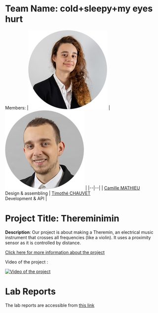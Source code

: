 # Team Name: cold+sleepy+my eyes hurt
Members: 
|![member1](assets/member1.webp?raw=true) |![member2](assets/member2.webp?raw=true)  |
|--|--|
|  [Camille MATHIEU](https://github.com/xSleyver) <br> Design & assembling | [Timothé CHAUVET](https://github.com/username) <br> Development & API |



# Project Title: Thereminimin
 **Description**: Our project is about making a Theremin, an electrical music instrument that crosses all frequencies (like a violin). It uses a proximity sensor as it is controlled by distance.
 
 
[Click here for more information about the project](project) 

Video of the project :

[![Video of the project](https://img.youtube.com/vi/fkC79uL6lcE/0.jpg)](https://youtu.be/fkC79uL6lcE)

# Lab Reports

The lab reports are accessible from [this link](lab)